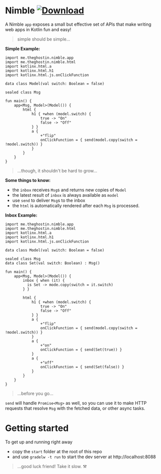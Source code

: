 # Nimble [ ![Download](https://api.bintray.com/packages/spookyspecter/me.theghostin/nimble/images/download.svg) ](https://bintray.com/spookyspecter/me.theghostin/nimble/_latestVersion) 

A Nimble `app` exposes a small but effective set of APIs that make
writing web apps in Kotlin fun and easy!

> simple should be simple...

**Simple Example:**
```
import me.theghostin.nimble.app
import me.theghostin.nimble.html
import kotlinx.html.a
import kotlinx.html.h1
import kotlinx.html.js.onClickFunction

data class Model(val switch: Boolean = false)

sealed class Msg

fun main() {
    app<Msg, Model>(Model()) {
        html {
            h1 { +when (model.switch) {
                true -> "On"
                false -> "Off"
            } }
            a {
                +"flip"
                onClickFunction = { send(model.copy(switch = !model.switch)) }
            }
        }
    }
}
```

> ...though, it shouldn't be hard to grow...

**Some things to know:**

- the `inbox` receives `Msg`s and returns new copies of `Model`
- the latest result of `inbox` is always available as `model`
- use `send` to deliver `Msg`s to the inbox
- the `html` is automatically rendered after each `Msg` is processed.

**Inbox Example:**

```
import me.theghostin.nimble.app
import me.theghostin.nimble.html
import kotlinx.html.a
import kotlinx.html.h1
import kotlinx.html.js.onClickFunction

data class Model(val switch: Boolean = false)

sealed class Msg
data class Set(val switch: Boolean) : Msg()

fun main() {
    app<Msg, Model>(Model()) {
        inbox { when (it) {
          is Set -> mode.copy(switch = it.switch)
        } }
        
        html {
            h1 { +when (model.switch) {
                true -> "On"
                false -> "Off"
            } }
            a {
                +"flip"
                onClickFunction = { send(model.copy(switch = !model.switch)) }
            }
            a {
                +"on"
                onClickFunction = { send(Set(true)) }
            }
            a {
                +"off"
                onClickFunction = { send(Set(false)) }
            }
        }
    }
}
```

> ...before you go...

`send` will handle `Promise<Msg>` as well, so you can use it to make HTTP
requests that resolve `Msg` with the fetched data, or other async tasks.
 
# Getting started

To get up and running right away 
- copy the `start` folder at the root of this repo
- and use `gradelw -t run` to start the dev server at http://localhost:8088

> ...good luck friend! Take it slow. ⚒️
